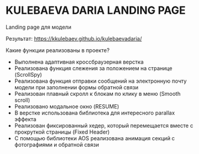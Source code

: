 # KULEBAEVA DARIA LANDING PAGE

Landing page для модели

Результат:
https://kkulebaev.github.io/kulebaevadaria/

Какие функции реализованы в проекте?

-   Выполнена адаптивная кроссбраузерная верстка
-   Реализована функция слежения за положением на странице (ScrollSpy)
-   Реализована функция отправки сообщений на электронную почту модели при заполнении формы обратной связи
-   Реализован плавный скролл к блокам по клику в меню (Smooth scroll)
-   Реализовано модальное окно (RESUME)
-   В верстке использована библиотека для интересного parallax эффекта
-   Реализован фиксированный хедер, который перемещается вместе с прокруткой страницы (Fixed Header)
-   С помощью библиотеки AOS реализована анимация секций с фотографиями и обратной связи
